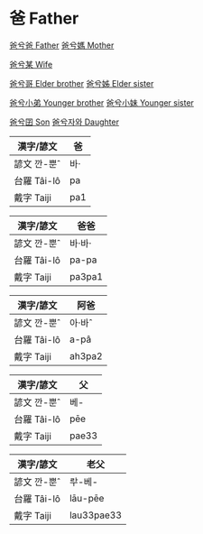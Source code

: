 # 爸 Father

[爸兮爸 Father](member8.md)	[爸兮媽 Mother](member9.md)

[爸兮某 Wife](member3.md)

[爸兮哥 Elder brother](member10.md)	[爸兮姊 Elder sister](member12.md)

[爸兮小弟 Younger brother](member11.md)	[爸兮小妹 Younger sister](member12.md)

[爸兮囝 Son](member4.md)	[爸兮자와 Daughter](member5.md)



漢字/諺文 | 爸
--- | ---
諺文 깐-뿐ˆ | 바·
台羅 Tâi-lô | pa
戴字 Taiji | pa1


漢字/諺文 | 爸爸
--- | ---
諺文 깐-뿐ˆ | 바·바·
台羅 Tâi-lô | pa-pa
戴字 Taiji | pa3pa1


漢字/諺文 | 阿爸
--- | ---
諺文 깐-뿐ˆ | 아·바ˆ
台羅 Tâi-lô | a-pâ
戴字 Taiji | ah3pa2


漢字/諺文 | 父
--- | ---
諺文 깐-뿐ˆ | 베-
台羅 Tâi-lô | pēe
戴字 Taiji | pae33


漢字/諺文 | 老父
--- | ---
諺文 깐-뿐ˆ | ᄅᅷ-베-
台羅 Tâi-lô | lāu-pēe
戴字 Taiji | lau33pae33


